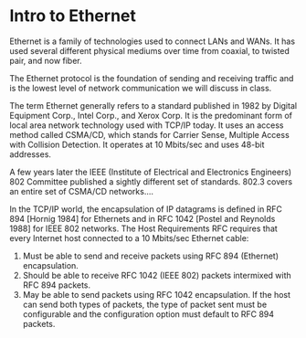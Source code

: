 # Intro to Ethernet

Ethernet is a family of technologies used to connect LANs and WANs. It has used several different physical mediums over time from coaxial, to twisted pair, and now fiber.

The Ethernet protocol is the foundation of sending and receiving traffic and is the lowest level of network communication we will discuss in class.

The term Ethernet generally refers to a standard published in 1982 by Digital Equipment Corp., Intel Corp., and Xerox Corp. It is the predominant form of local area network technology used with TCP/IP today. It uses an access method called CSMA/CD, which stands for Carrier Sense, Multiple Access with Collision Detection. It operates at 10 Mbits/sec and uses 48-bit addresses.

A few years later the IEEE \(Institute of Electrical and Electronics Engineers\) 802 Committee published a sightly different set of standards. 802.3 covers an entire set of CSMA/CD networks....

In the TCP/IP world, the encapsulation of IP datagrams is defined in RFC 894 \[Hornig 1984\] for Ethernets and in RFC 1042 \[Postel and Reynolds 1988\] for IEEE 802 networks. The Host Requirements RFC requires that every Internet host connected to a 10 Mbits/sec Ethernet cable:

1. Must be able to send and receive packets using RFC 894 \(Ethernet\) encapsulation. 
2. Should be able to receive RFC 1042 \(IEEE 802\) packets intermixed with RFC 894 packets. 
3. May be able to send packets using RFC 1042 encapsulation. If the host can send both types of packets, the type of packet sent must be configurable and the configuration option must default to RFC 894 packets. 

